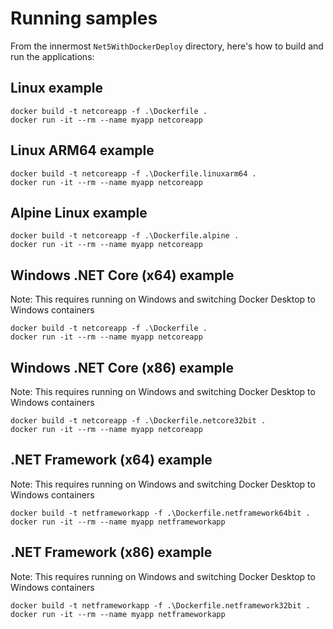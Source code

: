 # Running samples

From the innermost `Net5WithDockerDeploy` directory, here's how to build and run the applications:

## Linux example
```
docker build -t netcoreapp -f .\Dockerfile .
docker run -it --rm --name myapp netcoreapp
```

## Linux ARM64 example
```
docker build -t netcoreapp -f .\Dockerfile.linuxarm64 .
docker run -it --rm --name myapp netcoreapp
```

## Alpine Linux example
```
docker build -t netcoreapp -f .\Dockerfile.alpine .
docker run -it --rm --name myapp netcoreapp
```

## Windows .NET Core (x64) example
Note: This requires running on Windows and switching Docker Desktop to Windows containers

```
docker build -t netcoreapp -f .\Dockerfile .
docker run -it --rm --name myapp netcoreapp
```

## Windows .NET Core (x86) example
Note: This requires running on Windows and switching Docker Desktop to Windows containers

```
docker build -t netcoreapp -f .\Dockerfile.netcore32bit .
docker run -it --rm --name myapp netcoreapp
```

## .NET Framework (x64) example
Note: This requires running on Windows and switching Docker Desktop to Windows containers

```
docker build -t netframeworkapp -f .\Dockerfile.netframework64bit .
docker run -it --rm --name myapp netframeworkapp
```

## .NET Framework (x86) example
Note: This requires running on Windows and switching Docker Desktop to Windows containers

```
docker build -t netframeworkapp -f .\Dockerfile.netframework32bit .
docker run -it --rm --name myapp netframeworkapp
```